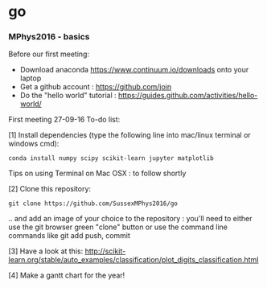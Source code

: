 # go
### MPhys2016 - basics

Before our first meeting:

   * Download anaconda https://www.continuum.io/downloads onto your laptop
   * Get a github account : https://github.com/join
   * Do the "hello world" tutorial : https://guides.github.com/activities/hello-world/
  
First meeting 27-09-16 To-do list:
   
[1] Install dependencies (type the following line into mac/linux terminal or windows cmd):
```
conda install numpy scipy scikit-learn jupyter matplotlib
```
Tips on using Terminal on Mac OSX : to follow shortly
   
[2] Clone this repository:
```
git clone https://github.com/SussexMPhys2016/go
```
.. and add an image of your choice to the repository : you'll need to either use the git browser green "clone" button or use the command line commands like git add push, commit

[3] Have a look at this: http://scikit-learn.org/stable/auto_examples/classification/plot_digits_classification.html

[4] Make a gantt chart for the year!
